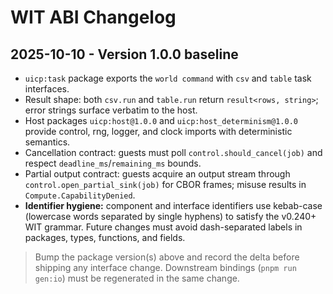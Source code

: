 # WIT ABI Changelog

## 2025-10-10 - Version 1.0.0 baseline

- `uicp:task` package exports the `world command` with `csv` and `table` task interfaces.
- Result shape: both `csv.run` and `table.run` return `result<rows, string>`; error strings surface verbatim to the host.
- Host packages `uicp:host@1.0.0` and `uicp:host_determinism@1.0.0` provide control, rng, logger, and clock imports with deterministic semantics.
- Cancellation contract: guests must poll `control.should_cancel(job)` and respect `deadline_ms`/`remaining_ms` bounds.
- Partial output contract: guests acquire an output stream through `control.open_partial_sink(job)` for CBOR frames; misuse results in `Compute.CapabilityDenied`.
- **Identifier hygiene:** component and interface identifiers use kebab-case (lowercase words separated by single hyphens) to satisfy the v0.240+ WIT grammar. Future changes must avoid dash-separated labels in packages, types, functions, and fields.

> Bump the package version(s) above and record the delta before shipping any interface change. Downstream bindings (`pnpm run gen:io`) must be regenerated in the same change.

